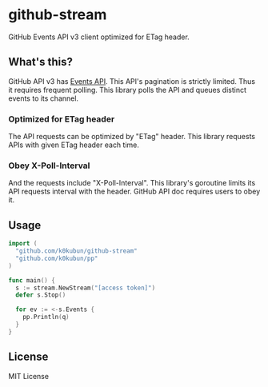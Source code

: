 # github-stream

GitHub Events API v3 client optimized for ETag header.

## What's this?

GitHub API v3 has [Events API](https://developer.github.com/v3/activity/events/).
This API's pagination is strictly limited. Thus it requires frequent polling.
This library polls the API and queues distinct events to its channel.

### Optimized for ETag header
The API requests can be optimized by "ETag" header.
This library requests APIs with given ETag header each time.

### Obey X-Poll-Interval
And the requests include "X-Poll-Interval".
This library's goroutine limits its API requests interval with the header.
GitHub API doc requires users to obey it.

## Usage

```go
import (
  "github.com/k0kubun/github-stream"
  "github.com/k0kubun/pp"
)

func main() {
  s := stream.NewStream("[access token]")
  defer s.Stop()

  for ev := <-s.Events {
    pp.Println(q)
  }
}
```

## License

MIT License
